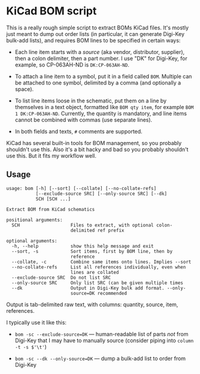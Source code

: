 # KiCad BOM script

This is a really rough simple script to extract BOMs KiCad files. It's mostly
just meant to dump out order lists (in particular, it can generate Digi-Key
bulk-add lists), and requires BOM lines to be specified in certain ways:

- Each line item starts with a _source_ (aka vendor, distributor, supplier),
  then a colon delimiter, then a part number. I use "DK" for Digi-Key, for
  example, so CP-063AH-ND is `DK:CP-063AH-ND`.

- To attach a line item to a symbol, put it in a field called `BOM`. Multiple
  can be attached to one symbol, delimited by a comma (and optionally a space).

- To list line items loose in the schematic, put them on a line by themselves
  in a text object, formatted like `BOM qty item`, for example
  `BOM 1 DK:CP-063AH-ND`. Currently, the quantity is mandatory, and line items
  cannot be combined with commas (use separate lines).

- In both fields and texts, `#` comments are supported.

KiCad has several built-in tools for BOM management, so you probably shouldn't
use this. Also it's a bit hacky and bad so you probably shouldn't use this. But
it fits my workflow well.

## Usage

```
usage: bom [-h] [--sort] [--collate] [--no-collate-refs]
           [--exclude-source SRC] [--only-source SRC] [--dk]
           SCH [SCH ...]

Extract BOM from KiCad schematics

positional arguments:
  SCH                   Files to extract, with optional colon-
                        delimited ref prefix

optional arguments:
  -h, --help            show this help message and exit
  --sort, -s            Sort items, first by BOM line, then by
                        reference
  --collate, -c         Combine same items onto lines. Implies --sort
  --no-collate-refs     List all references individually, even when
                        lines are collated
  --exclude-source SRC  Do not list SRC
  --only-source SRC     Only list SRC (can be given multiple times
  --dk                  Output in Digi-Key bulk add format. --only-
                        source=DK recommended
```

Output is tab-delimited raw text, with columns: quantity, source, item,
references.

I typically use it like this:

- `bom -sc --exclude-source=DK` — human-readable list of parts _not_ from
Digi-Key that I may have to manually source (consider piping into
`column -t -s $'\t'`)

- `bom -sc --dk --only-source=DK` — dump a bulk-add list to order from
Digi-Key
